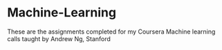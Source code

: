# Machine-Learning
These are the assignments completed for my Coursera Machine learning calls taught by Andrew Ng, Stanford

